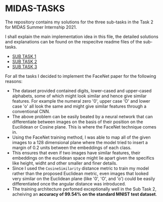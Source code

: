 # MIDAS-TASKS

The repository contains my solutions for the three sub-tasks in the Task 2 for MIDAS Summer Internship 2021.

I shall explain the main implementation idea in this file, the detailed solutions and explanations can be found on the respecitve readme files of the sub-tasks.
- [SUB TASK 1](SUB%20TASK%201/README.md)
- [SUB TASK 2](SUB%20TASK%202/README.md)
- [SUB TASK 3](SUB%20TASK%203/README.md)

For all the tasks I decided to implement the FaceNet paper for the following reasons:
- The dataset provided contained digits, lower-cased and upper-cased alphabets, some of which might look similar and hence give similar features. For example the numeral zero '0', upper case 'O' and lower case 'o' all look the same and might give similar features through a conventional CNN.
- The above problem can be easily beated by a neural network that can differentiate between images on the basis of their position on the Eucilidean or Cosine plane. This is where the FaceNet technique comes in.
- Using the FaceNet training method, I was able to map all of the given images to a 128 dimensional plane where the model tried to insert a margin of 0.2 units between the embeddings of each class.
- This ensures that even if two images have similar features, their embeddings on the euclidean space might lie apart given the specifics like height, widht and other smaller and finer details.
- Since I used the ```CosineSimilarity``` distance metric to train my model rather than the proposed Euclidean metric, even images that looked very similar on the Euclidean plane (like '0', 'O', and 'o') could be easily differentiated once the angular distance was introduced.
- The training architecture perfomed exceptionally well in the Sub Task 2, acheiving an **accuracy of 99.54% on the standard MNIST test dataset**.
